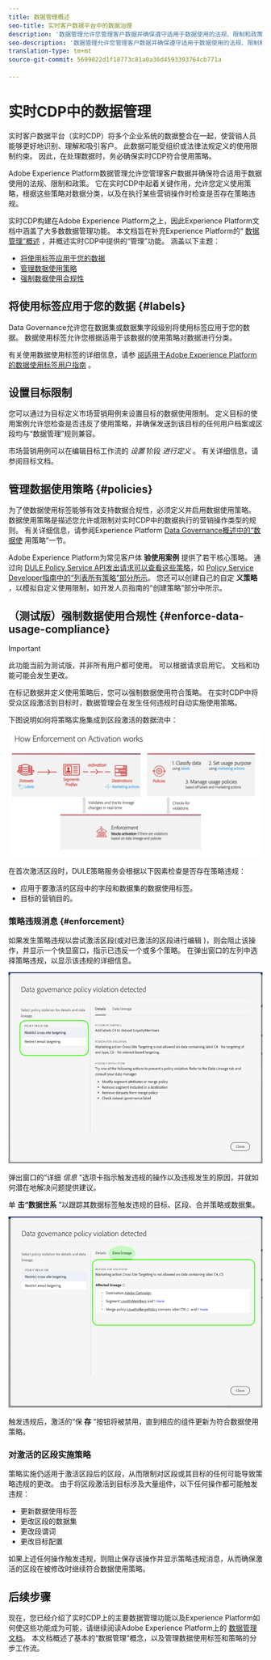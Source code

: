 ```yaml
---
title: 数据管理概述
seo-title: 实时客户数据平台中的数据治理
description: '数据管理允许您管理客户数据并确保遵守适用于数据使用的法规、限制和政策。 '
seo-description: '数据管理允许您管理客户数据并确保遵守适用于数据使用的法规、限制和政策。 '
translation-type: tm+mt
source-git-commit: 5699022d1f18773c81a0a36d4593393764cb771a

---
```



# 实时CDP中的数据管理

实时客户数据平台（实时CDP）将多个企业系统的数据整合在一起，使营销人员能够更好地识别、理解和吸引客户。 此数据可能受组织或法律法规定义的使用限制约束。 因此，在处理数据时，务必确保实时CDP符合使用策略。

Adobe Experience Platform数据管理允许您管理客户数据并确保符合适用于数据使用的法规、限制和政策。 它在实时CDP中起着关键作用，允许您定义使用策略，根据这些策略对数据分类，以及在执行某些营销操作时检查是否存在策略违规。

实时CDP构建在Adobe Experience Platform之上，因此Experience Platform文档中涵盖了大多数数据管理功能。 本文档旨在补充Experience Platform的“ [数据管理”概述](https://www.adobe.io/apis/experienceplatform/home/dule/duleservices.html#!api-specification/markdown/narrative/technical_overview/data_governance/dule_overview.md) ，并概述实时CDP中提供的“管理”功能。 涵盖以下主题：

* [将使用标签应用于您的数据](#labels)
* [管理数据使用策略](#policies)
* [强制数据使用合规性](#enforcement)

## 将使用标签应用于您的数据 {#labels}

Data Governance允许您在数据集或数据集字段级别将使用标签应用于您的数据。 数据使用标签允许您根据适用于该数据的使用策略对数据进行分类。

有关使用数据使用标签的详细信息，请参 [阅适用于Adobe Experience Platform的数据使用标签用户指南](https://www.adobe.io/apis/experienceplatform/home/dule/duleservices.html#!api-specification/markdown/narrative/tutorials/dule/dule_working_with_labels.md) 。

## 设置目标限制

您可以通过为目标定义市场营销用例来设置目标的数据使用限制。 定义目标的使用案例允许您检查是否违反了使用策略，并确保发送到该目标的任何用户档案或区段均与“数据管理”规则兼容。

市场营销用例可以在编辑目标工作流的 _设置_ 阶段 _进行定义_ 。 有关详细信息，请参阅目标文档。


## 管理数据使用策略 {#policies}

为了使数据使用标签能够有效支持数据合规性，必须定义并启用数据使用策略。 数据使用策略是描述您允许或限制对实时CDP中的数据执行的营销操作类型的规则。 有关详细信息，请参阅Experience Platform [Data Governance概述中的“数据使](https://www.adobe.io/apis/experienceplatform/home/dule/duleservices.html#!api-specification/markdown/narrative/technical_overview/data_governance/dule_overview.md) 用策略”一节。

Adobe Experience Platform为常见客户体 **验使用案例** 提供了若干核心策略。 通过向 [DULE Policy Service API发出请求可以查看这些策略](https://www.adobe.io/apis/experienceplatform/home/api-reference.html#!acpdr/swagger-specs/dule-policy-service.yaml)，如 [Policy Service Developer指南中的“列表所有策略”部分所示](https://www.adobe.io/apis/experienceplatform/home/dule/duleservices.html#!api-specification/markdown/narrative/technical_overview/data_governance/dule_policy_service_developer_guide.md)。 您还可以创建自己的自定 **义策略** ，以模拟自定义使用限制，如开发人员指南的“创建策略”部分中所示。

## （测试版）强制数据使用合规性 {#enforce-data-usage-compliance}

>[!IMPORTANT]
>此功能当前为测试版，并非所有用户都可使用。 可以根据请求启用它。 文档和功能可能会发生更改。

在标记数据并定义使用策略后，您可以强制数据使用符合策略。 在实时CDP中将受众区段激活到目标时，数据管理会在发生任何违规时自动实施使用策略。

下图说明如何将策略实施集成到区段激活的数据流中：

![](assets/enforcement-flow.png)

在首次激活区段时，DULE策略服务会根据以下因素检查是否存在策略违规：

* 应用于要激活的区段中的字段和数据集的数据使用标签。
* 目标的营销目的。

### 策略违规消息 {#enforcement}

如果发生策略违规以尝试激活区段(或对已激活的区段进行编辑 [](#policy-enforcement-for-activated-segments))，则会阻止该操作，并显示一个快显窗口，指示已违反一个或多个策略。 在弹出窗口的左列中选择策略违规，以显示该违规的详细信息。

![](assets/violation-popover.png)

弹出窗口的“详细 *信息* ”选项卡指示触发违规的操作以及违规发生的原因，并就如何潜在地解决问题提供建议。

单 **击“数据世系** ”以跟踪其数据标签触发违规的目标、区段、合并策略或数据集。

![](assets/data-lineage.png)

触发违规后，激活的“保 **存** ”按钮将被禁用，直到相应的组件更新为符合数据使用策略。

### 对激活的区段实施策略

策略实施仍适用于激活区段后的区段，从而限制对区段或其目标的任何可能导致策略违规的更改。 由于将区段激活到目标涉及大量组件，以下任何操作都可能触发违规：

* 更新数据使用标签
* 更改区段的数据集
* 更改段谓词
* 更改目标配置

如果上述任何操作触发违规，则阻止保存该操作并显示策略违规消息，从而确保激活的区段在被修改时继续符合数据使用策略。

## 后续步骤

现在，您已经介绍了实时CDP上的主要数据管理功能以及Experience Platform如何使这些功能成为可能，请继续阅读Adobe Experience Platform上的 [数据管理文档](https://www.adobe.io/apis/experienceplatform/home/dule/duleservices.html)。 本文档概述了基本的“数据管理”概念，以及管理数据使用标签和策略的分步工作流。